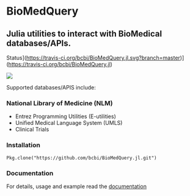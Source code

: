 <!--
@Author: isa
@Date:   2016-05-13T16:37:00-04:00
@Last modified by:   isa
@Last modified time: 2016-05-19T16:12:10-04:00
-->



# BioMedQuery
## Julia utilities to interact with BioMedical databases/APIs.
 Status](https://travis-ci.org/bcbi/BioMedQuery.jl.svg?branch=master)](https://travis-ci.org/bcbi/BioMedQuery.jl)

<!-- [![](https://img.shields.io/badge/docs-stable-blue.svg)](https://bcbi.github.io/BioMedQuery.jl/stable) -->
[![](https://img.shields.io/badge/docs-latest-blue.svg)](https://bcbi.github.io/BioMedQuery.jl/latest)


Supported databases/APIS include:

### National Library of Medicine (NLM)
- Entrez Programming Utilities (E-utilities)
- Unified Medical Language System (UMLS)
- Clinical Trials

### Installation
```{Julia}
Pkg.clone("https://github.com/bcbi/BioMedQuery.jl.git")
```

### Documentation

For details, usage and example read the [documentation](http://bcbi.github.io/BioMedQuery.jl)
